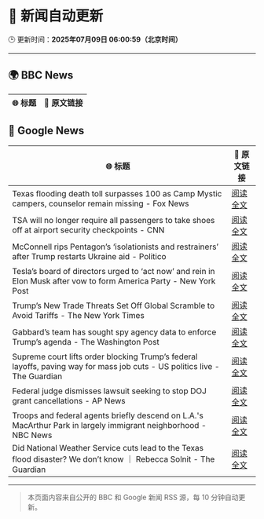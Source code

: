 # 🧠 新闻自动更新

🕒 更新时间：**2025年07月09日 06:00:59（北京时间）**

---

## 🌍 BBC News

| 🌐 标题 | 🔗 原文链接 |
|--------|-------------|

## 📰 Google News

| 🌐 标题 | 🔗 原文链接 |
|--------|-------------|
| Texas flooding death toll surpasses 100 as Camp Mystic campers, counselor remain missing - Fox News | [阅读全文](https://news.google.com/rss/articles/CBMifkFVX3lxTE1fVFZUSDNmenhfRFdPZ0dDcHNpR2RlRkhQVm80MVBRWjVZeUxRZXU0SExuUTVmZEhVS1k1NnlTZWVZeTNVRVB1eDQ2RHltWXNmWWV5OVIzczFpTTc4TzNHZUhvVTk0YU9pZHlaalREYV9JTjJCUGE0c0lkeDZ1QdIBgwFBVV95cUxQZno2aWZiTUw3c0tra2lCYnlFdjJaWTFVaHhaenFQR2UxMng0R2lFdEFIakZVeWRFT0pkcnJhX0g3cTRaaC1lREdEZUk0VHlXeFlmYmh3VDYyY0swMFJmZ0x3T25iSklERmZjOVVMZ0l2UVRZSXJyaF90QWQ3R1N4WUJGTQ?oc=5) |
| TSA will no longer require all passengers to take shoes off at airport security checkpoints - CNN | [阅读全文](https://news.google.com/rss/articles/CBMid0FVX3lxTE9kN1hCVlVUX3Z4V2xDdmkzbklCVTNiZTVTUXRkRzE3R1huQVBWYUlWaFhwTnQ5bUhDMXRzcGdHX1hYTjBRSkN6YkNrY2JCdWhacENpZjV4a0x4Y2JBanVGLW1yVENvVWd4YmpxQ1RjcTlmQ2JGOEYw0gF8QVVfeXFMT3BQN1Z5MmlvRnlDTy1vTjN1V1FlemUyaVFXQWhfNTJHZG1NYW5Wbmc2VU1rN2Y5dllYckRieHNVdU9NRXdzZFI1TDZHcFAwdUlwMU9id2tqWi12ekg5QVVPN1NKb0Q0a3NLMnV0Wnk2ZldMMkNpdVRpWjlWWQ?oc=5) |
| McConnell rips Pentagon’s ‘isolationists and restrainers’ after Trump restarts Ukraine aid - Politico | [阅读全文](https://news.google.com/rss/articles/CBMipgFBVV95cUxPZXE0LWJ2ZTJtUHo1ei1sa2g2SHBOY21RWGNiR2dNTElSNUw2NWFkQlp1QmdBQ0NvQ0x1aFM2ckEyZklUVlBURzJES205SVFyU2xQWlphYkVzeHNDWjE0MlpsNDhvbUVmc2tmeWR4SUhIcGhzaDQ1aHdTV1NzNmh2NkQ5RDF5VzJMcU9xbGxYdS12cUJGb3VPYU5CLW9vWmh6U0hrZzJn?oc=5) |
| Tesla’s board of directors urged to ‘act now’ and rein in Elon Musk after vow to form America Party - New York Post | [阅读全文](https://news.google.com/rss/articles/CBMiiwFBVV95cUxQTzM4NGhiLXcxMk5ia0oyOWh4RGNhUWFkZUFhRXJ1MWRMNG9mWG1kQTF1ZjhCbFBNVG9VbUE3Qm42ejRPTEhTb1p2SjFqaUJTUm1ldDhoUkRzcmRDaEFBQ2k3MHBibzdhZ3ZsdmtrV0pMeHRWT1NtZjNGWWt6V3lnMWF3c2w5dVNRY25V?oc=5) |
| Trump’s New Trade Threats Set Off Global Scramble to Avoid Tariffs - The New York Times | [阅读全文](https://news.google.com/rss/articles/CBMiggFBVV95cUxQSkE1OUFRcjdyMVVUMkRUM3k3emxUTGZIekZBbFJKTXJndUxtOVRxTGY5Q3ByYXdReUY1SjBhMWtRR0NCeV9uSEo5Q09tRTR3aktGM2MtQkRsamE1Ny1ZTnM3QXpMMENyUVAwYUx5OWhoQVhqc21JanRyYk13TUZkcjRB?oc=5) |
| Gabbard’s team has sought spy agency data to enforce Trump’s agenda - The Washington Post | [阅读全文](https://news.google.com/rss/articles/CBMipwFBVV95cUxPTTlOTUNjSE1lLThUS2tTOVBfcUhYazRkanZpdExnZFpzangzcmt5TnQ1dzA0VU5mSVNRMXNKeWl4dWROZGo3NHk4TGdydGszb2IxTUlnQkZQNGotZEZ6X0JPQVd4TFk2aWd0UmRoMFRJX3h2UDlpcDBSYkxYcUxEM0xvOEFNZ282Y2lOcW1sS05lU1NjempMdFY5TGJqYzd4ZXBLWjhEZw?oc=5) |
| Supreme court lifts order blocking Trump’s federal layoffs, paving way for mass job cuts - US politics live - The Guardian | [阅读全文](https://news.google.com/rss/articles/CBMixAFBVV95cUxNTDN0dEs3UnBEaFpoYXQ0QjcwSkR6WDByWW0xR3ZoWWk0alFVSElVOXlQUUpYaFBOWjdTd2ZLMWJWMTR5dkppTnJuOUNOX2E4SnBVeFRMbWhlcXMyaXJuLXBzd0M2elI2RW1vT2NYQ2Z1U1lfZEowcE93NEhCaDh1MTZCVDQ3MWM0Z2tPQjdaWjJjRy0tU3lyZDdINEtkNEFUcHdBXzdGM3ItdTdXLWNjazRaVWVGajNOQUpsSWNkUDBRVXBG?oc=5) |
| Federal judge dismisses lawsuit seeking to stop DOJ grant cancellations - AP News | [阅读全文](https://news.google.com/rss/articles/CBMisAFBVV95cUxObzVPTS1nR3Q0MXU2eFJtR3NLVlBEWk5hNWY2dHVMUUZCcmdiV0xZaGJSdjJDekozUjNvbG1MNnNtVjloUGJYbEdBVXptZTh3eDBOVk9seEhGUUlxeVVLaDhHazk4TmZuNjVnUUxrMVN1eGtvS0JyaHlaUldvdUVHX0NyZTV3RzAyTEU4X2dOa3k0WnNlVmQ2c0FBQTVQNDM4SVVXeE03OG5oU2xHMWJHTw?oc=5) |
| Troops and federal agents briefly descend on L.A.'s MacArthur Park in largely immigrant neighborhood - NBC News | [阅读全文](https://news.google.com/rss/articles/CBMiugFBVV95cUxPMGg1TkI2bTFPbHZST3dCMFBMc2llWk9UVlVuek5neDM1aTJiLW9HY2lrMGVWU3VIRjVHWkJjMUlEMWxTMGN1Vzk1aXBzQ3pqLVdCZ2xycUZPY3V6Y0k3dktQSHQ4X1pVY0NpTVl6Y3R1Yy10ZUxTTWlfcmg2NGNsUkR1ZXdObUdTOThReHhYQWJsa2NQRUl3SHZtcUtFZndoWEYxa1VtYlFHanlKcmc5WWlOSHpLWUdYVEHSAVZBVV95cUxQYy03aU5QbWd5U3NtajBaY2E3Z1J4dk1zTUl1MUJTYUxWcjVKc2ZOVGJ4dEVnWXdjOWpaZVZZWjVsWmhDTVdJWmdHSW40QkFsc3h3WWlNZw?oc=5) |
| Did National Weather Service cuts lead to the Texas flood disaster? We don’t know ｜ Rebecca Solnit - The Guardian | [阅读全文](https://news.google.com/rss/articles/CBMinwFBVV95cUxNdmZDUU5oS3otVkNDb1c4TUJMM3BLaTJFa1c0TG8wa0ZBZ29hS1lVVXJZMUY3TFphRGtSYWNLdndSeEtNeVl6b0VIQUNxdlZkRHk5NlY2NkJrSms1cktGRU9ZRHVCZHRWczMxZDBDVGR0OVppdUM3aXc4aElGamhJemh0UmVhT29WS2EybU1kOFR0ajR4aVZyNnNnR0VqUFU?oc=5) |

---
> 本页面内容来自公开的 BBC 和 Google 新闻 RSS 源，每 10 分钟自动更新。